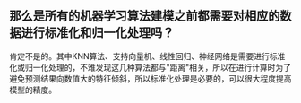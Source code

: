 ## 那么是所有的机器学习算法建模之前都需要对相应的数据进行标准化和归一化处理吗？

  肯定不是的。其中KNN算法、支持向量机、线性回归、神经网络是需要进行标准化或归一化处理的，不难发现这几种算法都与"距离"相关，所以在进行计算时为了避免预测结果向数值大的特征倾斜，所以标准化处理是必要的，可以很大程度提高模型的精度。